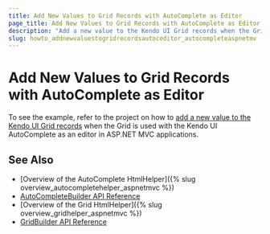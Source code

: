 ```yaml
---
title: Add New Values to Grid Records with AutoComplete as Editor
page_title: Add New Values to Grid Records with AutoComplete as Editor | Kendo UI AutoComplete HtmlHelper
description: "Add a new value to the Kendo UI Grid records when the Grid is used with the Kendo UI AutoComplete as an editor in ASP.NET MVC applications."
slug: howto_addnewvaluestogridrecordsautoceditor_autocompleteaspnetmv
---
```


# Add New Values to Grid Records with AutoComplete as Editor

To see the example, refer to the project on how to [add a new value to the Kendo UI Grid records](https://github.com/telerik/ui-for-aspnet-mvc-examples/tree/master/grid/autocomplete-editor-allow-setting-new-values) when the Grid is used with the Kendo UI AutoComplete as an editor in ASP.NET MVC applications.

## See Also

* [Overview of the AutoComplete HtmlHelper]({% slug overview_autocompletehelper_aspnetmvc %})
* [AutoCompleteBuilder API Reference](../../../kendo-ui/api/Kendo.Mvc.UI.Fluent/AutoCompleteBuilder)
* [Overview of the Grid HtmlHelper]({% slug overview_gridhelper_aspnetmvc %})
* [GridBuilder API Reference](../../../kendo-ui/api/Kendo.Mvc.UI.Fluent/GridBuilder)
